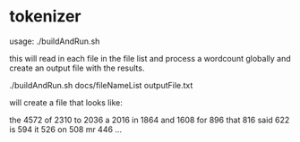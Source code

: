 tokenizer
=========
usage: 
./buildAndRun.sh <inputFileWithMultipleFileNames> <outputFileName>

this will read in each file in the file list and process a wordcount globally and create an output file with the results.

./buildAndRun.sh docs/fileNameList outputFile.txt 

will create a file that looks like:

the	4572
of	2310
to	2036
a	2016
in	1864
and	1608
for	896
that	816
said	622
is	594
it	526
on	508
mr	446
...
